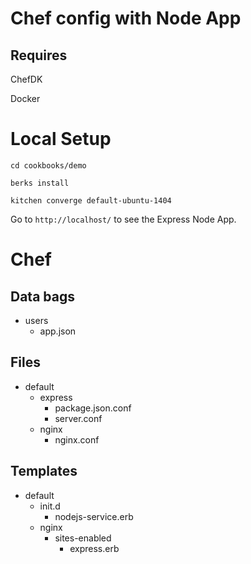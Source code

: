 # Chef config with Node App

## Requires

ChefDK

Docker

# Local Setup

`cd cookbooks/demo`

`berks install`

`kitchen converge default-ubuntu-1404`

Go to `http://localhost/` to see the Express Node App.


# Chef

## Data bags

* users
  * app.json

## Files

* default
  * express
    * package.json.conf
    * server.conf
  * nginx
    * nginx.conf

## Templates

* default
  * init.d
    * nodejs-service.erb
  * nginx
    * sites-enabled
      * express.erb

